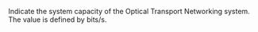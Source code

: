 Indicate the system capacity of the Optical Transport Networking system. The value is defined by bits/s.
